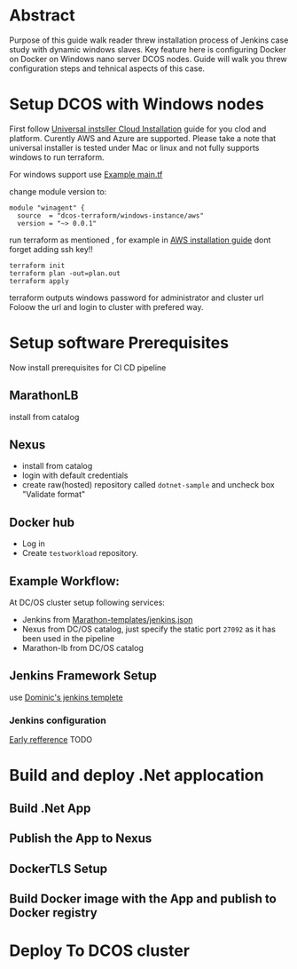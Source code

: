 # Abstract

Purpose of this guide walk reader threw installation process of Jenkins case study with dynamic windows slaves.
Key feature here is configuring Docker on Docker on Windows nano server DCOS nodes.
Guide will walk you threw configuration steps and tehnical aspects of this case.

# Setup DCOS with Windows nodes
First follow [ Universal instsller Cloud Installation](https://docs.d2iq.com/mesosphere/dcos/1.13/installing/evaluation/) guide for you  clod and platform.
Curently  AWS and Azure are supported.
Please take a note that universal installer is tested under Mac or linux and not fully supports windows to run terraform.

For windows support use [Example main.tf](https://raw.githubusercontent.com/dcos-terraform/examples/feature/windows-support/aws/windows-agent/main.tf)

change module version to:
```
module "winagent" {
  source  = "dcos-terraform/windows-instance/aws"
  version = "~> 0.0.1"
```
run terraform as mentioned , for example in [AWS installation guide](https://docs.d2iq.com/mesosphere/dcos/1.13/installing/evaluation/aws/)
dont forget adding ssh key!!

```
terraform init
terraform plan -out=plan.out
terraform apply

```
terraform outputs windows password for administrator and cluster url
Foloow the url and login to  cluster with  prefered way.


# Setup software Prerequisites

Now install prerequisites for CI CD pipeline

## MarathonLB
install from catalog

## Nexus

- install from catalog
- login with default credentials
- create raw(hosted) repository called `dotnet-sample` and uncheck box "Validate format"

## Docker hub

- Log in
- Create `testworkload` repository.

## Example Workflow:

At DC/OS cluster setup following services:
- Jenkins from [Marathon-templates/jenkins.json](https://github.com/alekspv/TestWorkload/blob/master/Marathon-templates/jenkins.json)
- Nexus from DC/OS catalog, just specify the static port `27092` as it has been used in the pipeline
- Marathon-lb from DC/OS catalog

## Jenkins Framework Setup

use [Dominic's jenkins templete](https://github.com/DominikDary/TestWorkload/blob/master/Marathon-templates/jenkins.json)


### Jenkins configuration

[Early  refference](https://github.com/alekspv/TestWorkload/blob/master/README.md)
TODO

# Build and deploy .Net applocation

## Build .Net App

## Publish the App to Nexus

## DockerTLS Setup

## Build Docker image with the App and publish to Docker registry

# Deploy To DCOS cluster
